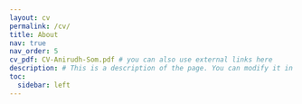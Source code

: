 ```yaml
---
layout: cv
permalink: /cv/
title: About
nav: true
nav_order: 5
cv_pdf: CV-Anirudh-Som.pdf # you can also use external links here
description: # This is a description of the page. You can modify it in '_pages/cv.md'. You can also change or remove the top pdf download button.
toc:
  sidebar: left
---
```

